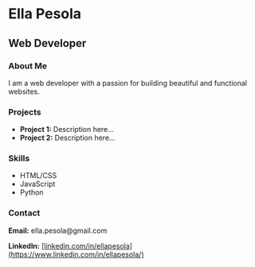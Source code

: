 <html>
<head>
  <title>Ella Pesola</title>
</head>
<body>
  <h1>Ella Pesola</h1>
  <h2>Web Developer</h2>
  <h3>About Me</h3>
  <p>I am a web developer with a passion for building beautiful and functional websites.</p>

  <h3>Projects</h3>
  <ul>
    <li><strong>Project 1:</strong> Description here...</li>
    <li><strong>Project 2:</strong> Description here...</li>
  </ul>

  <h3>Skills</h3>
  <ul>
    <li>HTML/CSS</li>
    <li>JavaScript</li>
    <li>Python</li>
  </ul>

  <h3>Contact</h3>
  <p><strong>Email:</strong> ella.pesola@gmail.com</p>
  <p><strong>LinkedIn:</strong> <a href="#">[linkedin.com/in/ellapesola](https://www.linkedin.com/in/ellapesola/)</a></p>
</body>
</html>
